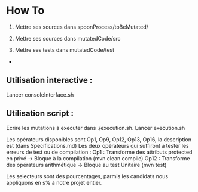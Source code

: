 <!-- Une présentation de votre travail sous la forme d'un tutoriel a suivre. -->

# How To #

1. Mettre ses sources dans spoonProcess/toBeMutated/

2. Mettre ses sources dans mutatedCode/src
3. Mettre ses tests dans mutatedCode/test
-
## Utilisation interactive : #
Lancer consoleInterface.sh

## Utilisation script : #
Ecrire les mutations à executer dans ./execution.sh.
Lancer execution.sh

Les opérateurs disponibles sont Op1, Op9, Op12, Op13, Op16, la description est (dans Specifications.md)
Les deux opérateurs qui suffiront à tester les erreurs de test ou de compilation :
Op1 : Transforme des attributs protected en privé -> Bloque à la compilation (mvn clean compile)
Op12 : Transforme des opérateurs arithmétique -> Bloque au test Unitaire (mvn test)

Les selecteurs sont des pourcentages, parmis les candidats nous appliquons en s% à notre projet entier.
